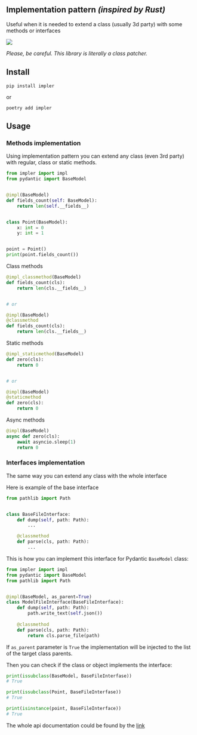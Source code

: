 ## Implementation pattern *(inspired by Rust)*

Useful when it is needed to extend a class (usually 3d party) with some methods
or interfaces

![](https://raw.githubusercontent.com/roman-right/impler/main/assets/logo.svg)

*Please, be careful. This library is literally a class patcher.*

## Install

```shell
pip install impler
```

or

```shell
poetry add impler
```

## Usage

### Methods implementation

Using implementation pattern you can extend any class (even 3rd party) with
regular, class or static methods.

```python
from impler import impl
from pydantic import BaseModel


@impl(BaseModel)
def fields_count(self: BaseModel):
    return len(self.__fields__)


class Point(BaseModel):
    x: int = 0
    y: int = 1


point = Point()
print(point.fields_count())
```

Class methods

```python
@impl_classmethod(BaseModel)
def fields_count(cls):
    return len(cls.__fields__)


# or

@impl(BaseModel)
@classmethod
def fields_count(cls):
    return len(cls.__fields__)
```

Static methods

```python
@impl_staticmethod(BaseModel)
def zero(cls):
    return 0


# or

@impl(BaseModel)
@staticmethod
def zero(cls):
    return 0
```

Async methods

```python
@impl(BaseModel)
async def zero(cls):
    await asyncio.sleep(1)
    return 0
```

### Interfaces implementation

The same way you can extend any class with the whole interface

Here is example of the base interface

```python
from pathlib import Path


class BaseFileInterface:
    def dump(self, path: Path):
        ...

    @classmethod
    def parse(cls, path: Path):
        ...
```

This is how you can implement this interface for Pydantic `BaseModel` class:

```python
from impler import impl
from pydantic import BaseModel
from pathlib import Path


@impl(BaseModel, as_parent=True)
class ModelFileInterface(BaseFileInterface):
    def dump(self, path: Path):
        path.write_text(self.json())
        
    @classmethod
    def parse(cls, path: Path):
        return cls.parse_file(path)

```

If `as_parent` parameter is `True` the implementation will be injected to the list of the target class parents.

Then you can check if the class or object implements the interface:

```python
print(issubclass(BaseModel, BaseFileInterfase))
# True

print(issubclass(Point, BaseFileInterfase))
# True

print(isinstance(point, BaseFileInterface))
# True
```

The whole api documentation could be found by the [link](https://github.com/roman-right/impler/blob/main/docs/api.md)